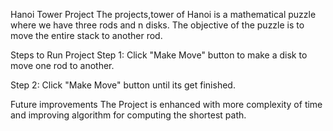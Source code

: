 Hanoi Tower Project
The projects,tower of Hanoi is a mathematical puzzle where we have three rods and n disks. The objective of the puzzle is to move the entire stack to another rod.

Steps to Run Project
Step 1: Click "Make Move" button to make a disk to move one rod to another.

Step 2: Click "Make Move" button until its get finished.

Future improvements
The Project is enhanced with more complexity of time and improving algorithm for computing the shortest path.
